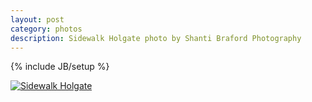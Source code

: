 ```yaml
---
layout: post
category: photos
description: Sidewalk Holgate photo by Shanti Braford Photography
---
```

{% include JB/setup %}

<a href="/photos/around_town_-_portland,_oregon/sidewalk_holgate.jpg" title="Sidewalk Holgate"><img src="/photos/around_town_-_portland,_oregon/sidewalk_holgate.jpg" alt="Sidewalk Holgate" /></a>


